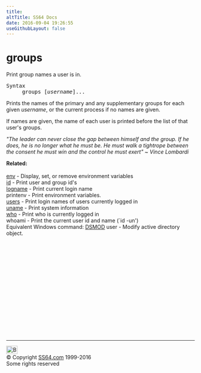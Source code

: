 ```yaml
---
title:
altTitle: SS64 Docs
date: 2016-09-04 19:26:55
useGithubLayout: false
---
```

<!-- #EndLibraryItem --><h1>groups</h1> 
<p>Print group names a user is in.</p>
<pre>Syntax
     groups [<i>username</i>]...</pre>
<p>  Prints the names of the primary and any supplementary groups for each given 
<i>username</i>, or the current process if no names are given. </p>
<p>If names are given, 
the name of each user is printed before the list of that user's groups.</p>
<p class="quote"><i>"The leader can never close the gap between himself and the group. If he does, he is no longer what he must be. He must walk a tightrope between the consent he must win and the control he must exert" ~ Vince Lombardi</i></p>
<p><b>Related:</b><br>
<a href="env.html"><br>
env</a> - Display, set, or remove environment variables<br>
<a href="id.html">id</a> - Print user and group id's<br>
<a href="logname.html">logname</a> - Print current login name<br>
printenv - Print environment variables. <br>
<a href="users.html">users</a> - Print login names of users currently logged in <br>
<a href="uname.html">uname</a> - Print system information <br>
<a href="who.html">who</a> - Print who is currently logged in <br>
whoami - Print the current user id and name (`id -un') <br>
Equivalent Windows command:  <a href="../nt/dsmod.html">DSMOD</a> user - Modify active directory object.</p><!-- #BeginLibraryItem "/Library/foot_bash.lbi" --><p><script async="" src="//pagead2.googlesyndication.com/pagead/js/adsbygoogle.js"></script>
<!-- bash300 -->
<ins class="adsbygoogle" style="display:inline-block;width:300px;height:250px" data-ad-client="ca-pub-6140977852749469" data-ad-slot="4615356305"></ins>
<script>
(adsbygoogle = window.adsbygoogle || []).push({});
</script></p>
<hr>
<div id="bl" class="footer"><a href="#"><img src="../images/top.png" width="30" height="22" alt="Back to the Top"></a></div>
<div id="br" class="footer, tagline">© Copyright <a href="http://ss64.com/">SS64.com</a> 1999-2016<br>
Some rights reserved</div><!-- #EndLibraryItem -->


